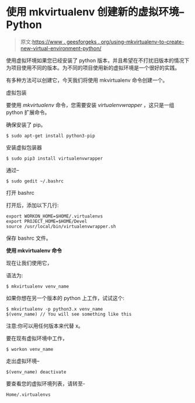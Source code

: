 # 使用 mkvirtualenv 创建新的虚拟环境–Python

> 原文:[https://www . geesforgeks . org/using-mkvirtualenv-to-create-new-virtual-environment-python/](https://www.geeksforgeeks.org/using-mkvirtualenv-to-create-new-virtual-environment-python/)

使用虚拟环境如果您已经安装了 python 版本，并且希望在不打扰旧版本的情况下为项目使用不同的版本。为不同的项目使用新的虚拟环境是一个很好的实践。

有多种方法可以创建它，今天我们将使用 mkvirtualenv 命令创建一个。

虚拟包装

要使用 *mkvirtualenv* 命令，您需要安装 *virtualenvwrapper* ，这只是一组 python 扩展命令。

确保安装了 pip。

```
$ sudo apt-get install python3-pip

```

安装虚拟包装器

```
$ sudo pip3 install virtualenvwrapper

```

通过–

```
$ sudo gedit ~/.bashrc

```

打开 bashrc

打开后，添加以下几行:

```
export WORKON_HOME=$HOME/.virtualenvs
export PROJECT_HOME=$HOME/Devel
source /usr/local/bin/virtualenvwrapper.sh

```

保存 bashrc 文件。

**使用 mkvirtualenv 命令**

现在让我们使用它，

语法为:

```
$ mkvirtualenv venv_name

```

如果你想在另一个版本的 python 上工作，试试这个:

```
$ mkvirtualenv -p python3.x venv_name
$(venv_name) // You will see something like this

```

注意:你可以用任何版本来代替 x。

要在现有虚拟环境中工作，

```
$ workon venv_name

```

走出虚拟环境–

```
$(venv_name) deactivate

```

要查看您的虚拟环境列表，请转至-

```
Home/.virtualenvs
```